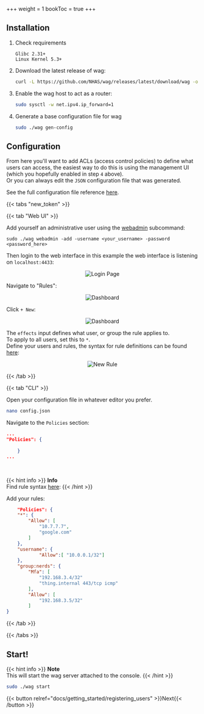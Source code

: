 +++
weight = 1
bookToc = true
+++

## Installation

1. Check requirements
   ```
   Glibc 2.31+
   Linux Kernel 5.3+
   ```

2. Download the latest release of wag:
    ```sh
    curl -L https://github.com/NHAS/wag/releases/latest/download/wag -o wag && chmod +x wag
    ```

3. Enable the wag host to act as a router:
    ```sh
    sudo sysctl -w net.ipv4.ip_forward=1
    ```

4. Generate a base configuration file for wag
    ```sh
    sudo ./wag gen-config
    ```
  
## Configuration
  
From here you'll want to add ACLs (access control policies) to define what users can access, the easiest way to do this is using the management UI (which you hopefully enabled in step `4` above).   
Or you can always edit the `JSON` configuration file that was generated.   
  
See the full configuration file reference [here](/docs/reference/configuration_file).


{{< tabs "new_token" >}}

{{< tab "Web UI" >}}

Add yourself an administrative user using the [webadmin](/docs/reference/cli/#webadmin) subcommand:
```
sudo ./wag webadmin -add -username <your_username> -password <password_here>
```

Then login to the web interface in this example the web interface is listening on `localhost:4433`:

<div style="text-align:center">
<img src="/img/show_ui/signin.png" alt="Login Page" class="shadow">
</div>


Navigate to "Rules":  
    
<div style="text-align:center">
<img src="/img/show_ui/dashboard_for_config.png" alt="Dashboard" class="shadow">
</div>

Click `+ New`:
<div style="text-align:center">
<img src="/img/show_ui/rules.png" alt="Dashboard" class="shadow">
</div>

  

The `effects` input defines what user, or group the rule applies to.  
To apply to all users, set this to `*`.  
Define your users and rules, the syntax for rule definitions can be found [here](/docs/reference/policy_rules.md):    
<div style="text-align:center">
<img src="/img/show_ui/rules_dialog.png" alt="New Rule" class="shadow">
</div>

{{< /tab >}}

{{< tab "CLI" >}}

Open your configuration file in whatever editor you prefer. 

```sh
nano config.json
```

Navigate to the `Policies` section:

```json
...
"Policies": {
     
    }
...
```
<br>

{{< hint info >}}
**Info**  
Find rule syntax [here](/docs/reference/policy_rules):
{{< /hint >}}

Add your rules:
```json
    "Policies": {
    "*": {
        "Allow": [
            "10.7.7.7",
            "google.com"
        ]
    },
    "username": {
            "Allow":[ "10.0.0.1/32"]
    },
    "group:nerds": {
        "Mfa": [
            "192.168.3.4/32"
            "thing.internal 443/tcp icmp"
        ],
        "Allow": [
            "192.168.3.5/32"
        ]
}
```

{{< /tab >}}

{{< /tabs >}}

## Start!

{{< hint info >}}
**Note**  
This will start the wag server attached to the console. 
{{< /hint >}}

```sh
sudo ./wag start
```



<div style="float: right;">
{{< button relref="docs/getting_started/registering_users" >}}Next{{< /button >}}
</div>
